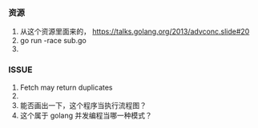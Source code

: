### 资源
1. 从这个资源里面来的， https://talks.golang.org/2013/advconc.slide#20 
2.  go run -race sub.go
3. 

### ISSUE 
1. Fetch may return duplicates 
2. 
3. 能否画出一下，这个程序当执行流程图？
4. 这个属于 golang 并发编程当哪一种模式？